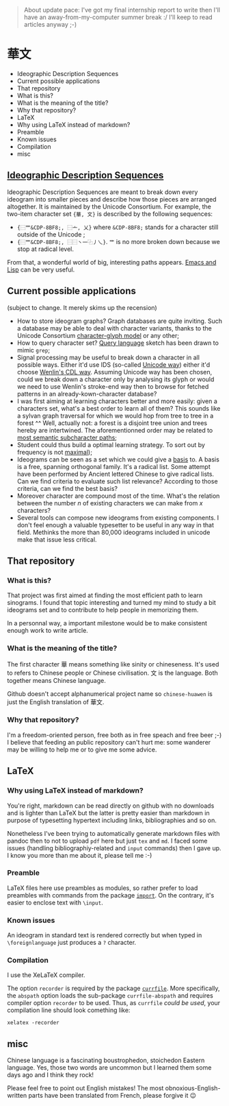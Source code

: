 > About update pace: I've got my final internship report to write then I'll have an away-from-my-computer summer break :/ I'll keep to read articles anyway ;-)

# 華文

* Ideographic Description Sequences
* Current possible applications
* That repository
 * What is this?
 * What is the meaning of the title?
 * Why that repository?
* LaTeX
 * Why using LaTeX instead of markdown?
 * Preamble
 * Known issues
 * Compilation
* misc

## [Ideographic Description Sequences](https://github.com/kawabata/ids)

Ideographic Description Sequences are meant to break down every ideogram into smaller pieces and describe how those pieces are arranged altogether. It is maintained by the Unicode Consortium. For example, the two-item character set `{華, 文}` is described by the following sequences:

* `{⿱艹&CDP-8BF8;, ⿱亠, 乂}` where `&CDP-8BF8;` stands for a character still outside of the Unicode ;
* `{⿱艹&CDP-8BF8;, ⿱⿱丶一⿻丿乀}`. `艹` is no more broken down because we stop at radical level.

From that, a wonderful world of big, interesting paths appears. [Emacs and Lisp](https://github.com/kawabata/ids-edit) can be very useful.

## Current possible applications
(subject to change. It merely skims up the recension)

* How to store ideogram graphs? Graph databases are quite inviting. Such a database may be able to deal with character variants, thanks to the Unicode Consortium  [character-glyph model](https://github.com/piotr2b/chinese-huawen/blob/master/refs/New%20Perspectives%20in%20Sinographic%20Language%20Processing%20through%20the%20Use%20of%20Character%20Structure.pdf) or any other;
* How to query character set? [Query language](https://github.com/piotr2b/chinese-huawen/blob/master/refs/A%20Structural%20Query%20System%20for%20Han%20Characters.pdf) sketch has been drawn to mimic `grep`;
* Signal processing may be useful to break down a character in all possible ways. Either it'd use IDS (so-called [Unicode way](https://en.wikipedia.org/wiki/Chinese_character_description_languages#Ideographic_Description_Sequences)) either it'd choose [Wenlin's CDL way](https://en.wikipedia.org/wiki/Chinese_character_description_languages#CDL). Assuming Unicode way has been chosen, could we break down a character only by  analysing its glyph or would we need to use Wenlin's stroke-end way then to browse for fetched patterns in an already-kown-character database?
* I was first aiming at learning characters better and more easily: given a characters set, what's a best order to learn all of them? This sounds like a sylvan  graph traversal for which we would hop from tree to tree in a forest ^^ Well, actually not: a forest is a disjoint tree union and trees hereby are intertwined. The aforementionned order may be related to [most semantic subcharacter paths](https://github.com/piotr2b/chinese-huawen/blob/master/refs/New%20Perspectives%20in%20Sinographic%20Language%20Processing%20through%20the%20Use%20of%20Character%20Structure.pdf);
* Student could thus build a optimal learning strategy. To sort out by frequency is not [maximal](https://github.com/piotr2b/chinese-huawen/blob/master/refs/Efficient%20learning%20strategy%20of%20Chinese%20characters%20based%20on%20network%20approach.pdf));
* Ideograms can be seen as a set which we could give a [basis](https://en.wikipedia.org/wiki/Basis_%28linear_algebra%29) to. A basis is a free, spanning orthogonal family. It's a radical list. Some attempt have been performed by Ancient lettered Chinese to give radical lists. Can we find criteria to evaluate such list relevance? According to those criteria, can we find the best basis?
* Moreover character are compound most of the time. What's the relation between the number *n* of existing characters we can make from *x* characters?
* Several tools can compose new ideograms from existing components. I don't feel enough a valuable typesetter to be useful in any way in that field. Methinks the more than 80,000 ideograms included in unicode make that issue less critical.

## That repository

### What is this?

That project was first aimed at finding the most efficient path to learn sinograms. I found that topic interesting and turned my mind to study a bit ideograms set and to contribute to help people in memorizing them.

In a personnal way, a important milestone would be to make consistent enough work to write article.

### What is the meaning of the title?
The first character 華 means something like sinity or chineseness. It's used to refers to Chinese people or Chinese civilisation. 文 is the language. Both together means Chinese language.

Github doesn't accept alphanumerical project name so `chinese-huawen` is just the English translation of 華文.

### Why that repository?

I'm a freedom-oriented person, free both as in free speach and free beer ;-) I believe that feeding an public repository can't hurt me: some wanderer may be willing to help me or to give me some advice.

## LaTeX

### Why using LaTeX instead of markdown?

You're right, markdown can be read directly on github with no downloads and is lighter than LaTeX but the latter is pretty easier than markdown in purpose of typesetting hypertext including links, bibliographies and so on.

Nonetheless I've been trying to automatically generate markdown files with pandoc then to not to upload `pdf` here but just `tex` and `md`. I faced some issues (handling bibliographiy-related and `input` commands) then I gave up. I know you more than me about it, please tell me :-)

### Preamble

LaTeX files here use preambles as modules, so rather prefer to load preambles with commands from the package [`import`](http://ctan.mines-albi.fr/macros/latex/contrib/import/import.pdf). On the contrary, it's easier to enclose text with `\input`.

### Known issues

An ideogram in standard text is rendered correctly but when typed in `\foreignlanguage` just produces a `?` character.

### Compilation

I use the XeLaTeX compiler.

The option `recorder` is required by the package [`currfile`](http://www.ctan.org/tex-archive/macros/latex/contrib/currfile). More specifically, the `abspath` option loads the sub-package `currfile-abspath` and requires compiler option `recorder` to be used. Thus, as `currfile` *could be used*, your compilation line should look comething like:

```
xelatex -recorder
```

## misc

Chinese language is a fascinating boustrophedon, stoichedon Eastern language. Yes, those two words are uncommon but I learned them some days ago and I think they rock!

Please feel free to point out English mistakes! The most obnoxious-English-written parts have been translated from French, please forgive it 😉
